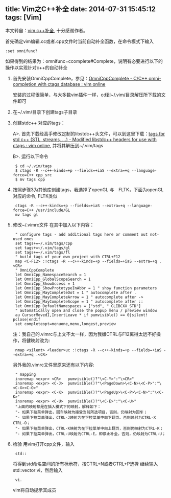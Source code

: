 title: Vim之C++补全
date: 2014-07-31 15:45:12
tags: [Vim]
---

本文转自：[vim c++补全](http://blog.163.com/023_dns/blog/static/1187273662012120114837432/),
十分感谢作者。


首先确定vim编辑.cc或者.cpp文件时当前自动补全函数，在命令模式下输入

    :set omnifunc?

如果得到的结果为：omnifunc=ccomplete#Complete，说明有必要进行以下的操作以实现针对c++的自动补全

1. 首先安装OmniCppComplete，参见：[OmniCppComplete - C/C++ omni-completion with ctags database : vim online](http://www.vim.org/scripts/script.php?script_id=1520)
	
	安装的过程很简单，与大多数vim插件一样，cd到~/.vim/目录解压所下载的文件即可
2. 在~/.vim/目录下创建tags子目录
3. 创建stdc++ 对应的tags：

	A>. 首先下载经高手修改定制的libstdc++头文件，可以到这里下载：[tags for std c++ (STL, streams, ...) - Modified libstdc++ headers for use with ctags : vim online](http://www.vim.org/scripts/script.php?script_id=2358), 并将其解压到~/.vim/tags

	B>. 运行以下命令

    	$ cd ~/.vim/tags
    	$ ctags -R --c++-kinds=+p --fields=+iaS --extra=+q --language-force=C++ cpp_src
    	$ mv tags cpp
4. 按照步骤3为其他库创建tags，我选择了openGL 与　FLTK，下面为openGL对应的命令, FLTK类似

    	ctags -R --c++-kinds=+p --fields=+iaS --extra=+q --language-force=C++ /usr/include/GL
		mv tags gl
5. 修改~/.vimrc文件
	在其中加入以下内容：

    	" configure tags - add additional tags here or comment out not-used ones
    	set tags+=~/.vim/tags/cpp
    	set tags+=~/.vim/tags/gl
    	set tags+=~/.vim/tags/fl
    	" build tags of your own project with CTRL+F12
    	map <C-F12> :!ctags -R --c++-kinds=+p --fields=+iaS --extra=+q .<CR>
    	" OmniCppComplete
    	let OmniCpp_NamespaceSearch = 1
    	let OmniCpp_GlobalScopeSearch = 1
    	let OmniCpp_ShowAccess = 1
    	let OmniCpp_ShowPrototypeInAbbr = 1 " show function parameters
    	let OmniCpp_MayCompleteDot = 1 " autocomplete after .
    	let OmniCpp_MayCompleteArrow = 1 " autocomplete after ->
    	let OmniCpp_MayCompleteScope = 1 " autocomplete after ::
    	let OmniCpp_DefaultNamespaces = ["std", "_GLIBCXX_STD"]
    	" automatically open and close the popup menu / preview window
    	au CursorMovedI,InsertLeave * if pumvisible() == 0|silent! pclose|endif
    	set completeopt=menuone,menu,longest,preview
	注：我自己的.vimrc与上文不太一样，因为我嫌CTRL与F12离得太远不好操作，将健映射改为:

    	nmap <silent> <leader>uc :!ctags -R --c++-kinds=+p --fields=+iaS --extra=+q .<CR>
	另外我的.vimrc文件里原来还有以下内容:

    	" mapping
	    inoremap <expr> <CR>   pumvisible()?"\<C-Y>":"\<CR>"
	    inoremap <expr> <C-J>  pumvisible()?"\<PageDown>\<C-N>\<C-P>":"\<C-X><C-O>"
	    inoremap <expr> <C-K>  pumvisible()?"\<PageUp>\<C-P>\<C-N>":"\<C-K>"
	    inoremap <expr> <C-U>  pumvisible()?"\<C-E>":"\<C-U>"
	    "上面的映射都是在插入模式下的映射，解释如下：
	    "- 如果下拉菜单弹出，回车映射为接受当前所选项目，否则，仍映射为回车；
	    "- 如果下拉菜单弹出，CTRL-J映射为在下拉菜单中向下翻页。否则映射为CTRL-X CTRL-O；
	    "- 如果下拉菜单弹出，CTRL-K映射为在下拉菜单中向上翻页，否则仍映射为CTRL-K；
	    "- 如果下拉菜单弹出，CTRL-U映射为CTRL-E，即停止补全，否则，仍映射为CTRL-U；
6. 检验
	用vim打开cpp文件，输入

		std::
	将得到std命名空间的所有标示符，按CTRL+N或者CTRL+P选择
	继续输入std::vector vi，然后输入

		vi.
	vim将自动提示其成员
